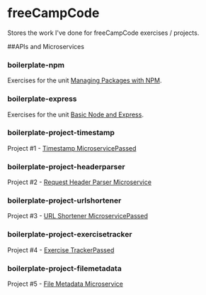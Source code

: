# freeCampCode
Stores the work I've done for freeCampCode exercises / projects.

##APIs and Microservices

### boilerplate-npm
Exercises for the unit [Managing Packages with NPM](https://www.freecodecamp.org/learn/apis-and-microservices/#managing-packages-with-npm).


### boilerplate-express
Exercises for the unit [Basic Node and Express](https://www.freecodecamp.org/learn/apis-and-microservices#basic-node-and-express).


### boilerplate-project-timestamp
Project #1 - [Timestamp MicroservicePassed](https://www.freecodecamp.org/learn/apis-and-microservices/apis-and-microservices-projects/timestamp-microservice)


### boilerplate-project-headerparser
Project #2 - [Request Header Parser Microservice](https://www.freecodecamp.org/learn/apis-and-microservices/apis-and-microservices-projects/request-header-parser-microservice)


### boilerplate-project-urlshortener
Project #3 - [URL Shortener MicroservicePassed](https://www.freecodecamp.org/learn/apis-and-microservices/apis-and-microservices-projects/url-shortener-microservice)


### boilerplate-project-exercisetracker
Project #4 - [Exercise TrackerPassed](https://www.freecodecamp.org/learn/apis-and-microservices/apis-and-microservices-projects/exercise-tracker)


### boilerplate-project-filemetadata
Project #5 - [File Metadata Microservice](https://www.freecodecamp.org/learn/apis-and-microservices/apis-and-microservices-projects/file-metadata-microservice)
